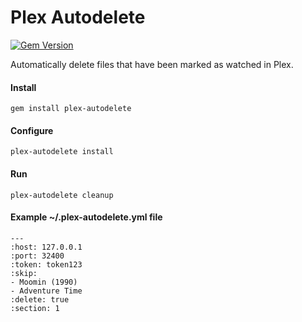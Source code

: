 Plex Autodelete
===

[![Gem Version](https://badge.fury.io/rb/plex-autodelete.svg)](http://badge.fury.io/rb/plex-autodelete)

Automatically delete files that have been marked as watched in Plex.

#### Install
```
gem install plex-autodelete
```

#### Configure
```
plex-autodelete install
```

#### Run
```
plex-autodelete cleanup
```

#### Example ~/.plex-autodelete.yml file
```
---
:host: 127.0.0.1
:port: 32400
:token: token123
:skip:
- Moomin (1990)
- Adventure Time
:delete: true
:section: 1
```
